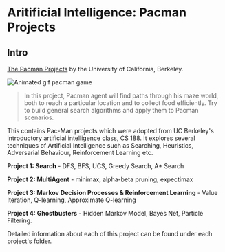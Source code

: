 # Aritificial Intelligence: Pacman Projects

## Intro
[The Pacman Projects](http://ai.berkeley.edu/project_overview.html) by the University of California, Berkeley.

![Animated gif pacman game](http://ai.berkeley.edu/images/pacman_game.gif)

> In this project, Pacman agent will find paths through his maze world, both to reach a particular location and to collect food efficiently. Try to build general search algorithms and apply them to Pacman scenarios.


This contains Pac-Man projects which were adopted from UC Berkeley's introductory artificial intelligence class, CS 188. It explores several techniques of Artificial Intelligence such as Searching, Heuristics, Adversarial Behaviour, Reinforcement Learning etc.

**Project 1: Search** - DFS, BFS, UCS, Greedy Search, A* Search


**Project 2: MultiAgent** - minimax, alpha-beta pruning, expectimax


**Project 3: Markov Decision Processes & Reinforcement Learning** - Value Iteration, Q-learning, Approximate Q-learning


**Project 4: Ghostbusters** - Hidden Markov Model, Bayes Net, Particle Filtering.


Detailed information about each of this project can be found under each project's folder.
